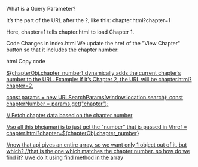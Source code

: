 What is a Query Parameter?

It’s the part of the URL after the ?, like this:
chapter.html?chapter=1

Here, chapter=1 tells chapter.html to load Chapter 1.

Code Changes in index.html
We update the href of the "View Chapter" button so that it includes the chapter number:

html
Copy code
<a href="chapter.html?chapter=${chapterObj.chapter_number}" class="btn btn-primary btn-sm">

${chapterObj.chapter_number} dynamically adds the current chapter’s number to the URL.
Example: If it’s Chapter 2, the URL will be chapter.html?chapter=2.

const params = new URLSearchParams(window.location.search);
const chapterNumber = params.get("chapter");

// Fetch chapter data based on the chapter number

//so all this bhejamari is to just get the "number" that is passed in 
//href = chapter.html?chapter=${chapterObj.chapter_number}

//now that api gives an entire array. so we want only 1 object out of it. but which?
//that is the one which matches the chapter number. so how do we find it?
//we do it using find method in the array